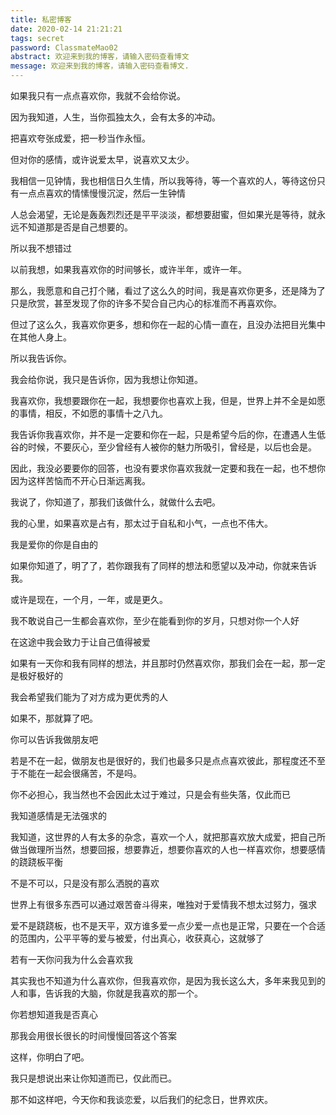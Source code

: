 ```yaml
---
title: 私密博客
date: 2020-02-14 21:21:21
tags: secret
password: ClassmateMao02
abstract: 欢迎来到我的博客，请输入密码查看博文
message: 欢迎来到我的博客，请输入密码查看博文.   
---
```


如果我只有一点点喜欢你，我就不会给你说。

因为我知道，人生，当你孤独太久，会有太多的冲动。

把喜欢夸张成爱，把一秒当作永恒。


但对你的感情，或许说爱太早，说喜欢又太少。

我相信一见钟情，我也相信日久生情，所以我等待，等一个喜欢的人，等待这份只有一点点喜欢的情愫慢慢沉淀，然后一生钟情

人总会渴望，无论是轰轰烈烈还是平平淡淡，都想要甜蜜，但如果光是等待，就永远不知道那是否是自己想要的。

所以我不想错过


以前我想，如果我喜欢你的时间够长，或许半年，或许一年。

那么，我愿意和自己打个赌，看过了这么久的时间，我是喜欢你更多，还是降为了只是欣赏，甚至发现了你的许多不契合自己内心的标准而不再喜欢你。

但过了这么久，我喜欢你更多，想和你在一起的心情一直在，且没办法把目光集中在其他人身上。


所以我告诉你。


我会给你说，我只是告诉你，因为我想让你知道。

我喜欢你，我想要跟你在一起，我想要你也喜欢上我，但是，世界上并不全是如愿的事情，相反，不如愿的事情十之八九。

我告诉你我喜欢你，并不是一定要和你在一起，只是希望今后的你，在遭遇人生低谷的时候，不要灰心，至少曾经有人被你的魅力所吸引，曾经是，以后也会是。

因此，我没必要要你的回答，也没有要求你喜欢我就一定要和我在一起，也不想你因为这样苦恼而不开心日渐远离我。




我说了，你知道了，那我们该做什么，就做什么去吧。

我的心里，如果喜欢是占有，那太过于自私和小气，一点也不伟大。

我是爱你的你是自由的

如果你知道了，明了了，若你跟我有了同样的想法和愿望以及冲动，你就来告诉我。

或许是现在，一个月，一年，或是更久。

我不敢说自己一生都会喜欢你，至少在能看到你的岁月，只想对你一个人好

在这途中我会致力于让自己值得被爱


如果有一天你和我有同样的想法，并且那时仍然喜欢你，那我们会在一起，那一定是极好极好的

我会希望我们能为了对方成为更优秀的人

如果不，那就算了吧。

你可以告诉我做朋友吧

若是不在一起，做朋友也是很好的，我们也最多只是点点喜欢彼此，那程度还不至于不能在一起会很痛苦，不是吗。

你不必担心，我当然也不会因此太过于难过，只是会有些失落，仅此而已


我知道感情是无法强求的

我知道，这世界的人有太多的杂念，喜欢一个人，就把那喜欢放大成爱，把自己所做当做理所当然，想要回报，想要靠近，想要你喜欢的人也一样喜欢你，想要感情的跷跷板平衡

不是不可以，只是没有那么洒脱的喜欢

世界上有很多东西可以通过艰苦奋斗得来，唯独对于爱情我不想太过努力，强求

爱不是跷跷板，也不是天平，双方谁多爱一点少爱一点也是正常，只要在一个合适的范围内，公平平等的爱与被爱，付出真心，收获真心，这就够了


若有一天你问我为什么会喜欢我

其实我也不知道为什么喜欢你，但我喜欢你，是因为我长这么大，多年来我见到的人和事，告诉我的大脑，你就是我喜欢的那一个。

你若想知道我是否真心

那我会用很长很长的时间慢慢回答这个答案

这样，你明白了吧。

我只是想说出来让你知道而已，仅此而已。

那不如这样吧，今天你和我谈恋爱，以后我们的纪念日，世界欢庆。